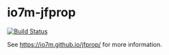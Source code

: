 io7m-jfprop
===========

[![Build Status](https://travis-ci.org/io7m/jfprop.svg?branch=master)](https://travis-ci.org/io7m/jfprop)

See https://io7m.github.io/jfprop/ for more information.
